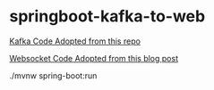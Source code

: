 # springboot-kafka-to-web


[Kafka Code Adopted from this repo](https://github.com/reactor/reactor-kafka)

[Websocket Code Adopted from this blog post](https://developer.okta.com/blog/2018/09/24/reactive-apis-with-spring-webflux)



./mvnw spring-boot:run
